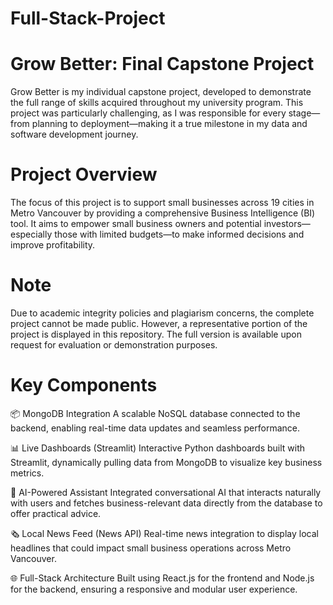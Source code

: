 # Full-Stack-Project

# Grow Better: Final Capstone Project
Grow Better is my individual capstone project, developed to demonstrate the full range of skills acquired throughout my university program. This project was particularly challenging, as I was responsible for every stage—from planning to deployment—making it a true milestone in my data and software development journey.

# Project Overview
The focus of this project is to support small businesses across 19 cities in Metro Vancouver by providing a comprehensive Business Intelligence (BI) tool. It aims to empower small business owners and potential investors—especially those with limited budgets—to make informed decisions and improve profitability.

# Note
Due to academic integrity policies and plagiarism concerns, the complete project cannot be made public. However, a representative portion of the project is displayed in this repository. The full version is available upon request for evaluation or demonstration purposes.

# Key Components
📦 MongoDB Integration
A scalable NoSQL database connected to the backend, enabling real-time data updates and seamless performance.

📊 Live Dashboards (Streamlit)
Interactive Python dashboards built with Streamlit, dynamically pulling data from MongoDB to visualize key business metrics.

🤖 AI-Powered Assistant
Integrated conversational AI that interacts naturally with users and fetches business-relevant data directly from the database to offer practical advice.

🗞️ Local News Feed (News API)
Real-time news integration to display local headlines that could impact small business operations across Metro Vancouver.

🌐 Full-Stack Architecture
Built using React.js for the frontend and Node.js for the backend, ensuring a responsive and modular user experience.

